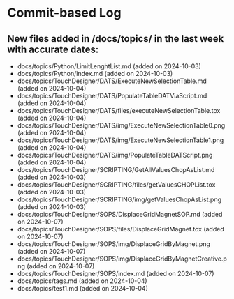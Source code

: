 # Commit-based Log
## New files added in /docs/topics/ in the last week with accurate dates:
- docs/topics/Python/LimitLenghtList.md (added on 2024-10-03)
- docs/topics/Python/index.md (added on 2024-10-03)
- docs/topics/TouchDesigner/DATS/ExecuteNewSelectionTable.md (added on 2024-10-04)
- docs/topics/TouchDesigner/DATS/PopulateTableDATViaScript.md (added on 2024-10-04)
- docs/topics/TouchDesigner/DATS/files/executeNewSelectionTable.tox (added on 2024-10-04)
- docs/topics/TouchDesigner/DATS/img/ExecuteNewSelectionTable0.png (added on 2024-10-04)
- docs/topics/TouchDesigner/DATS/img/ExecuteNewSelectionTable1.png (added on 2024-10-04)
- docs/topics/TouchDesigner/DATS/img/PopulateTableDATScript.png (added on 2024-10-04)
- docs/topics/TouchDesigner/SCRIPTING/GetAllValuesChopAsList.md (added on 2024-10-03)
- docs/topics/TouchDesigner/SCRIPTING/files/getValuesCHOPList.tox (added on 2024-10-03)
- docs/topics/TouchDesigner/SCRIPTING/img/getValuesChopAsList.png (added on 2024-10-03)
- docs/topics/TouchDesigner/SOPS/DisplaceGridMagnetSOP.md (added on 2024-10-07)
- docs/topics/TouchDesigner/SOPS/files/DisplaceGridMagnet.tox (added on 2024-10-07)
- docs/topics/TouchDesigner/SOPS/img/DisplaceGridByMagnet.png (added on 2024-10-07)
- docs/topics/TouchDesigner/SOPS/img/DisplaceGridByMagnetCreative.png (added on 2024-10-07)
- docs/topics/TouchDesigner/SOPS/index.md (added on 2024-10-07)
- docs/topics/tags.md (added on 2024-10-04)
- docs/topics/test1.md (added on 2024-10-04)
